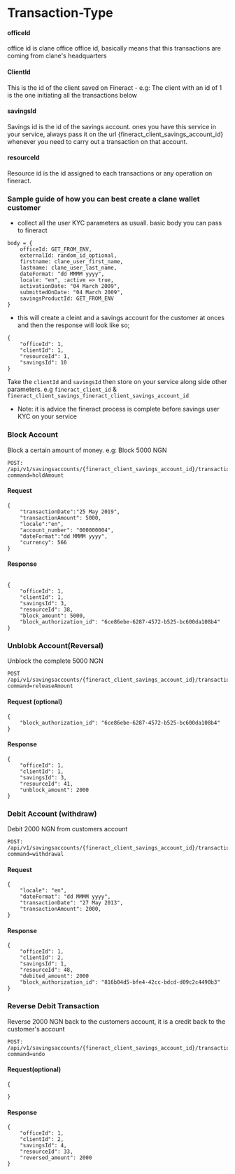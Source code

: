 # Transaction-Type
#### officeId
office id is clane office office id, basically means that this transactions are coming from clane's headquarters

#### ClientId
This is the id of the client saved on Fineract - e.g: The client with an id of 1 is the one initiating all the transactions below

#### savingsId
Savings id is the id of the savings account. ones you have this service in your service, always pass it on the url {fineract_client_savings_account_id} whenever you need to carry out a transaction on that account.

#### resourceId
Resource id is the id assigned to each transactions or any operation on fineract. 

### Sample guide of how you can best create a clane wallet customer

- collect all the user KYC parameters as usuall.
basic body you can pass to fineract
```
body = {
	officeId: GET_FROM_ENV,
	externalId: random_id_optional,
	firstname: clane_user_first_name,
	lastname: clane_user_last_name,
	dateFormat: "dd MMMM yyyy",
	locale: "en", :active => true,
	activationDate: "04 March 2009",
	submittedOnDate: "04 March 2009",
	savingsProductId: GET_FROM_ENV
}
```
- this will create a cleint and a savings account for the customer at onces and then the response will look like so;
```
{
	"officeId": 1,
	"clientId": 1,
	"resourceId": 1,
	"savingsId": 10
}
```
Take the `clientId` and `savingsId` then store on your service along side other parameters. e.g `fineract_client_id` & `fineract_client_savings_fineract_client_savings_account_id`
- Note: it is advice the fineract process is complete before savings user KYC on your service


### Block Account
Block a certain amount of money. e.g: Block 5000 NGN
```
POST: /api/v1/savingsaccounts/{fineract_client_savings_account_id}/transactions?command=holdAmount
```
#### Request
```
{
	"transactionDate":"25 May 2019",
	"transactionAmount": 5000,
	"locale":"en",
	"account_number": "000000004",
	"dateFormat":"dd MMMM yyyy",
	"currency": 566
}
```
#### Response
```

{
	"officeId": 1,
	"clientId": 1,
	"savingsId": 3,
	"resourceId": 38,
	"block_amount": 5000,
	"block_authorization_id": "6ce86ebe-6287-4572-b525-bc600da108b4"
}
```

### Unblobk Account(Reversal)
Unblock the complete 5000 NGN
```
POST /api/v1/savingsaccounts/{fineract_client_savings_account_id}/transactions/{resourceId}?command=releaseAmount
```
#### Request (optional)
```
{
	"block_authorization_id": "6ce86ebe-6287-4572-b525-bc600da108b4"
}
```
#### Response
```
{
	"officeId": 1,
	"clientId": 1,
	"savingsId": 3,
	"resourceId": 41,
	"unblock_amount": 2000
}
```

### Debit Account (withdraw)
Debit 2000 NGN from customers account
```
POST: /api/v1/savingsaccounts/{fineract_client_savings_account_id}/transactions?command=withdrawal
```
#### Request
```
{
	"locale": "en",
	"dateFormat": "dd MMMM yyyy",
	"transactionDate": "27 May 2013",
	"transactionAmount": 2000,
}

```
#### Response
```
{
	"officeId": 1,
	"clientId": 2,
	"savingsId": 1,
	"resourceId": 48,
	"debited_amount": 2000
	"block_authorization_id": "816b04d5-bfe4-42cc-bdcd-d09c2c4490b3"
}
```

### Reverse Debit Transaction
Reverse 2000 NGN back to the customers account, it is a credit back to the customer's account
```
POST: /api/v1/savingsaccounts/{fineract_client_savings_account_id}/transactions/{resourceId}?command=undo
```
#### Request(optional)
```
{

}

```
#### Response
```
{
	"officeId": 1,
	"clientId": 2,
	"savingsId": 4,
	"resourceId": 33,
	"reversed_amount": 2000
}

```



















